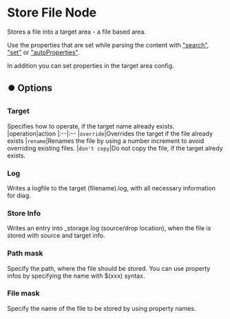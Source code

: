 # Store File Node
Stores a file into a target area - a file based area.

Use the properties that are set while parsing the content with ["search"](searchProps.md), ["set"](setProps.md) or ["autoProperties"](autoProps.md).

In addition you can set properties in the target area config.

## ⏺️ Options
### Target
Specifies how to operate, if the target name already exists.
|operation|action
|:--|:--
|`override`|Overrides the target if the file already exists
|`rename`|Renames the file by using a number increment to avoid overriding existing files.
|`don't copy`|Do not copy the file, if the target alredy exists.

### Log
Writes a logfile to the target (filename).log, with all necessary information for diag.

### Store Info
Writes an entry into _storage.log (source/drop location), when the file is stored with source and target info. 

### Path mask
Specify the path, where the file should be stored. You can use property infos by specifying the
name with $(xxx) syntax.

### File mask
Specify the name of the file to be stored by using property names.